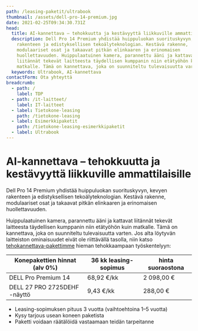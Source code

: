 ```yaml
---
path: /leasing-paketit/ultrabook
thumbnail: /assets/dell-pro-14-premium.jpg
date: 2021-02-25T09:34:30.731Z
head:
  title: AI-kannettava – tehokkuutta ja kestävyyttä liikkuville ammattilaisille
  description: Dell Pro 14 Premium yhdistää huippuluokan suorituskyvyn, kevyen
    rakenteen ja edistyksellisen tekoälyteknologian. Kestävä rakenne,
    modulaariset osat ja takaavat pitkän elinkaaren ja erinomaisen
    huollettavuuden. Huippulaatuinen kamera, parannettu ääni ja kattavat
    liitännät tekevät laitteesta täydellisen kumppanin niin etätyöhön kuin
    matkalle. Tämä on kannettava, joka on suunniteltu tulevaisuutta varten.
  keywords: Ultrabook, AI-kannettava
contactForm: Ota yhteyttä
breadcrumb:
  - path: /
    label: TDP
  - path: /it-laitteet/
    label: IT-laitteet
  - label: Tietokone-leasing
    path: /tietokone-leasing
  - label: Esimerkkipaketit
    path: /tietokone-leasing-esimerkkipaketit
  - label: Ultrabook
---
```

# AI-kannettava – tehokkuutta ja kestävyyttä liikkuville ammattilaisille

Dell Pro 14 Premium yhdistää huippuluokan suorituskyvyn, kevyen rakenteen ja edistyksellisen tekoälyteknologian.
Kestävä rakenne, modulaariset osat ja takaavat pitkän elinkaaren ja erinomaisen huollettavuuden.  

Huippulaatuinen kamera, parannettu ääni ja kattavat liitännät tekevät laitteesta täydellisen kumppanin
niin etätyöhön kuin matkalle. Tämä on kannettava, joka on suunniteltu tulevaisuutta varten.
Jos alta löytyvän laitteiston ominaisuudet eivät ole riittävällä tasolla, niin katso [tehokannettava-pakettimme](/leasing-paketit/tehokannettava) hieman tehokkaampaan työskentelyyn:

| Konepakettien hinnat (alv 0%) | 36 kk leasing-sopimus | hinta suoraostona |
| ----------------------------- | --------------------- | ----------------- |
| DELL Pro Premium 14           | 68,92 €/kk            | 2 098,00 €        |
| DELL 27 PRO 2725DEHF -näyttö  | 9,43 €/kk             | 288,00 €          |

* Leasing-sopimuksen pituus 3 vuotta (vaihtoehtoina 1–5 vuotta)  
* Kysy tarjous usean koneen paketista  
* Paketti voidaan räätälöidä vastaamaan teidän tarpeitanne

<Cards
  cardsPerRow="2"
  cards='[
    {
      "bgColor": "lightest",
      "title": "DELL Pro 14 Premium AI-PC",
      "linkBgColor": "darkest",
      "image": "/assets/dell-pro-14-premium.jpg",
      "content": "*Dell Pro 14 Premium* edustaa Dellin uusinta ammattitason kannettavien sarjaa, joka korvaa edeltävän Latitude 7450 -sarjan. Kevyt ja kompakti Dell Pro 14 Premium yhdistää tyylikkään muotoilun, kestävyyden ja erinomaisen suorituskyvyn, tehden siitä täydellisen työkalun liikkuvalle ammattilaiselle. Laite on varustettu Intel Core Ultra 200V -sarjan prosessoreilla, jotka tarjoavat suorituskykyä ja energiatehokkuutta sekä tehokkaita tekoälyominaisuuksia. Tämä AI-PC mahdollistaa Copilot+ -kokemukset, jotka vievät tuottavuuden uudelle tasolle.\n\nRunko täyttää MIL-STD-810H-standardin vaatimukset, mikä tekee siitä erinomaisen valinnan paljon liikkuvalle käyttäjälle. Lisäksi Dell Pro 14 Premium on maailman ensimmäinen kaupallinen PC, joka on varustettu modulaarisella USB-C-portilla. Tämä mahdollistaa jopa neljä kertaa paremman vääntölujuuden ja jopa 33 kertaa paremman iskunkestävyyden, mikä parantaa laitteen kestävyyttä ja mahdollistaa helpommat korjaukset.\n\nVideopuhelut sujuvat saumattomasti laitteen vakiovarusteena olevan 8 MP + IR HDR -kameran ansiosta, joka tarjoaa kristallinkirkkaan kuvan ja eloisan visuaalisen laadun kaikissa valaistusolosuhteissa. Paranneltu äänentoistojärjestelmä, jossa on kaksi yläpuolelta ja kaksi alapuolelta ääntä lähettävää kaiutinta, mikä varmistaa selkeämmät kokouspuhelut ja ensiluokkaisen äänenlaadun.\n\nPro 14 Premium sisältää myös Dell Pro AI Studion, joka on alan kattavin tekoälytyökalupakki. Dell hyödyntää edistynyttä NPU-teknologiaa tarjoten poikkeuksellisia ominaisuuksia, jotka mahdollistavat liiketoimintaprosessien mullistamisen. Tämä tekee laitteesta ideaalisen valinnan ammattilaisille, jotka vaativat sekä tehokkaita että innovatiivisia ratkaisuja."
    },
    {
      "bgColor": "lightest",
      "title": "DELL 27 PRO P2725DE QHD-näyttö",
      "linkBgColor": "darkest",
      "image": "/assets/dell-p2725de.jpg",
      "content": "Dell P2725DE on 27 tuuman QHD-näyttö, joka on monipuolinen ja ergonominen valinta työympäristöön. Näyttö tarjoaa 2560 x 1440 -resoluution, 100 Hz virkistystaajuuden sekä 1500:1-kontrastisuhteen, mikä takaa tarkan ja luonnollisen kuvan. IPS-paneelitekniikka mahdollistaa tasaisen väritoiston laajoissa katselukulmissa. TÜV Rheinlandin 4-tähden Eye Comfort -sertifiointi ja sisäänrakennettu ComfortView Plus -ominaisuus vähentävät haitallista sinivaloa jopa 35 %, mikä parantaa silmien mukavuutta pitkäaikaisessa käytössä.\n\nP2725DE toimii myös tehokkaana USB-C-keskittimenä: yhden kaapelin kautta siirrät datan ja videon ja lataat kannettavaa jopa 90 W teholla. Näytössä on myös RJ45-verkkoliitäntä ja DisplayPort-läpivienti (MST), joka mahdollistaa useiden näyttöjen ketjutuksen. Etupaneelin pop-out USB-C- ja USB-A-portit tarjoavat vaivatonta liitettävyyttä. Dell Display and Peripheral Manager -ohjelmisto tuo tehokkuutta moniajoon Easy Arrange -ominaisuudella ja toimii sekä Windows- että macOS-käyttöjärjestelmissä.\n\nDell P2725DE on suunniteltu vastuullisesti: siinä on jopa 85 % kierrätysmuovia, 100 % kierrätetty alumiinijalusta ja ympäristöystävällinen pakkaus. Se on tyylikäs ja tehokas valinta vastuulliseen työpisteeseen.\n\n*Paneeli:*\n\n- 27\" heijastamaton IPS-paneeli (anti-glare, 3H pinnoite)\n- QHD-tarkkuus (2560 x 1440 @ 100 Hz)\n- Kirkkaus: 350 cd/m² (tyypillinen)\n- Kontrasti: 1500:1 (tyypillinen)\n- Vasteaika: 8 ms (normaali), 5 ms (GtG, nopea tila)\n- Katselukulmat: 178°/178°\n\n*Väriskaala:*\n\n- 99 % sRGB (tyypillinen)\n- 16,7 miljoonaa väriä\n\n*Liitännät:*\n\n- 1 x HDMI (HDCP 1.4, QHD @ 100 Hz)\n- 1 x DisplayPort 1.4 (sisääntulo)\n- 1 x DisplayPort 1.4 (ulostulo, MST-ketjutus)\n- 1 x USB-C 5Gbps (upstream, DisplayPort 1.4 Alt Mode, 90W Power Delivery)\n- 1 x USB-C 5Gbps (downstream, 15W lataus)\n- 3 x USB 5Gbps Type-A (downstream)\n- 1 x RJ45 Ethernet (1GbE)\n\n*Säädettävyys:*\n\n- Korkeussäätö: 150 mm\n- Kallistus: -5° – 21°\n- Kääntö: -45° – 45°\n- Kierrä: -90° – 90°\n- Johtojen hallinta jalustan sisällä\n\n*Paneelin kiinnitys:*\n\n- VESA: 100 mm x 100 mm\n- Turvalukkopaikka (Kensington, lukko myydään erikseen)\n\n*Käyttömukavuus:*\n\n- TÜV Rheinland Eye Comfort 4 Star -sertifioitu\n- ComfortView Plus -teknologia haitallisen sinivalon vähentämiseen (=35%)\n- Joystick-valikko-ohjain\n\n*Vaatimustenmukaiset standardit:*\n\n- ENERGY STAR 8.0\n- EPEAT Gold + Climate+\n- TCO Certified & TCO Certified Edge\n- RoHS-yhteensopiva\n- Arseeniton lasi ja elohopeavapaa paneeli\n- BFR/PVC-vähennetty (pois lukien ulkoiset kaapelit)\n\n*Mukana toimitettavat tarvikkeet:*\n\n- Näyttö jalustalla\n- Virtakaapeli\n- DisplayPort -> DisplayPort 1.4 -kaapeli (1.8 m)\n- USB-C -> USB-C 10Gbps, 100W -kaapeli (1.0 m)\n- USB-C -> USB-A 5Gbps -kaapeli (1.8 m)\n- QR-kortti, turvallisuus- ja ympäristödokumentaatio\n- Kaapeliside\n\n*Takuu:*\n\nKolmen vuoden Advanced Exchange Service -takuu ja Premium Panel -vaihto yhdelläkin kirkkaalla pikselillä."
    }
  ]'
/>